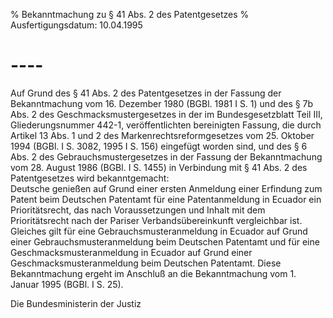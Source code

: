 % Bekanntmachung zu § 41 Abs. 2 des Patentgesetzes
% Ausfertigungsdatum: 10.04.1995
 
# ----

Auf Grund des § 41 Abs. 2 des Patentgesetzes in der Fassung der Bekanntmachung vom 16. Dezember 1980 (BGBl. 1981 I S. 1) und des § 7b Abs. 2 des Geschmacksmustergesetzes in der im Bundesgesetzblatt Teil III, Gliederungsnummer 442-1, veröffentlichten bereinigten Fassung, die durch Artikel 13 Abs. 1 und 2 des Markenrechtsreformgesetzes vom 25. Oktober 1994 (BGBl. I S. 3082, 1995 I S. 156) eingefügt worden sind, und des § 6 Abs. 2 des Gebrauchsmustergesetzes in der Fassung der Bekanntmachung vom 28. August 1986 (BGBl. I S. 1455) in Verbindung mit § 41 Abs. 2 des Patentgesetzes wird bekanntgemacht:  
Deutsche genießen auf Grund einer ersten Anmeldung einer Erfindung zum Patent beim Deutschen Patentamt für eine Patentanmeldung in Ecuador ein Prioritätsrecht, das nach Voraussetzungen und Inhalt mit dem Prioritätsrecht nach der Pariser Verbandsübereinkunft vergleichbar ist. Gleiches gilt für eine Gebrauchsmusteranmeldung in Ecuador auf Grund einer Gebrauchsmusteranmeldung beim Deutschen Patentamt und für eine Geschmacksmusteranmeldung in Ecuador auf Grund einer Geschmacksmusteranmeldung beim Deutschen Patentamt. Diese Bekanntmachung ergeht im Anschluß an die Bekanntmachung vom 1. Januar 1995 (BGBl. I S. 25).

Die Bundesministerin der Justiz
